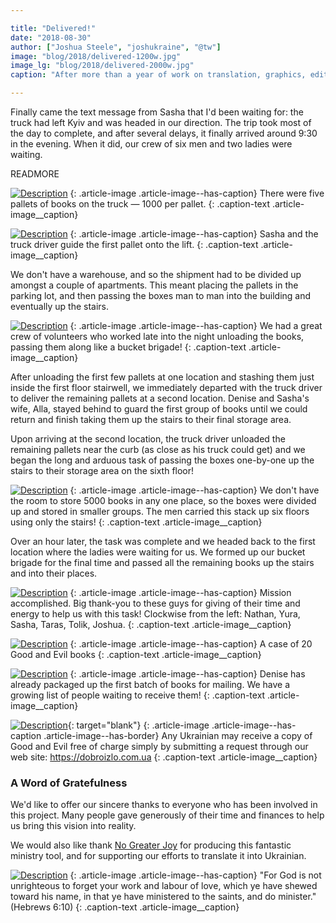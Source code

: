 ```yaml
---

title: "Delivered!"
date: "2018-08-30"
author: ["Joshua Steele", "joshukraine", "@tw"]
image: "blog/2018/delivered-1200w.jpg"
image_lg: "blog/2018/delivered-2000w.jpg"
caption: "After more than a year of work on translation, graphics, editing, and logistics, the Ukrainian edition of Good and Evil is here!"

---
```


Finally came the text message from Sasha that I'd been waiting for: the truck had left Kyiv and was headed in our direction. The trip took most of the day to complete, and after several delays, it finally arrived around 9:30 in the evening. When it did, our crew of six men and two ladies were waiting.

READMORE

[![Description](assets/images/blog/2018/five-pallets-550w.jpg)](assets/images/blog/2018/five-pallets-2000w.jpg)
{: .article-image .article-image--has-caption}
There were five pallets of books on the truck — 1000 per pallet.
{: .caption-text .article-image__caption}

[![Description](assets/images/blog/2018/unloading-550w.jpg)](assets/images/blog/2018/unloading-2000w.jpg)
{: .article-image .article-image--has-caption}
Sasha and the truck driver guide the first pallet onto the lift.
{: .caption-text .article-image__caption}

We don't have a warehouse, and so the shipment had to be divided up amongst a couple of apartments. This meant placing the pallets in the parking lot, and then passing the boxes man to man into the building and eventually up the stairs.

[![Description](assets/images/blog/2018/bucket-brigade-550w.jpg)](assets/images/blog/2018/bucket-brigade-2000w.jpg)
{: .article-image .article-image--has-caption}
We had a great crew of volunteers who worked late into the night unloading the books, passing them along like a bucket brigade!
{: .caption-text .article-image__caption}

After unloading the first few pallets at one location and stashing them just inside the first floor stairwell, we immediately departed with the truck driver to deliver the remaining pallets at a second location. Denise and Sasha's wife, Alla, stayed behind to guard the first group of books until we could return and finish taking them up the stairs to their final storage area.

Upon arriving at the second location, the truck driver unloaded the remaining pallets near the curb (as close as his truck could get) and we began the long and arduous task of passing the boxes one-by-one up the stairs to their storage area on the sixth floor!

[![Description](assets/images/blog/2018/sixth-floor-stack-550w.jpg)](assets/images/blog/2018/sixth-floor-stack-2000w.jpg)
{: .article-image .article-image--has-caption}
We don't have the room to store 5000 books in any one place, so the boxes were divided up and stored in smaller groups. The men carried this stack up six floors using only the stairs!
{: .caption-text .article-image__caption}

Over an hour later, the task was complete and we headed back to the first location where the ladies were waiting for us. We formed up our bucket brigade for the final time and passed all the remaining books up the stairs and into their places.

[![Description](assets/images/blog/2018/dobro-zlo-group-550w.jpg)](assets/images/blog/2018/dobro-zlo-group-2000w.jpg)
{: .article-image .article-image--has-caption}
Mission accomplished. Big thank-you to these guys for giving of their time and energy to help us with this task! Clockwise from the left: Nathan, Yura, Sasha, Taras, Tolik, Joshua.
{: .caption-text .article-image__caption}

[![Description](assets/images/blog/2018/dobro-zlo-box-550w.jpg)](assets/images/blog/2018/dobro-zlo-box-2000w.jpg)
{: .article-image .article-image--has-caption}
A case of 20 Good and Evil books
{: .caption-text .article-image__caption}

[![Description](assets/images/blog/2018/ready-to-mail-550w.jpg)](assets/images/blog/2018/ready-to-mail-2000w.jpg)
{: .article-image .article-image--has-caption}
Denise has already packaged up the first batch of books for mailing. We have a growing list of people waiting to receive them!
{: .caption-text .article-image__caption}

[![Description](assets/images/blog/2018/dobro-zlo-site-550w.jpg)](https://dobroizlo.com.ua/){: target="blank"}
{: .article-image .article-image--has-caption .article-image--has-border}
Any Ukrainian may receive a copy of Good and Evil free of charge simply by submitting a request through our web site: <a href="https://dobroizlo.com.ua" target="_blank">https://dobroizlo.com.ua</a>
{: .caption-text .article-image__caption}

### A Word of Gratefulness

We'd like to offer our sincere thanks to everyone who has been involved in this project. Many people gave generously of their time and finances to help us bring this vision into reality.

We would also like thank <a href="https://nogreaterjoy.org/" target="_blank">No Greater Joy</a> for producing this fantastic ministry tool, and for supporting our efforts to translate it into Ukrainian.

[![Description](assets/images/blog/2018/dobro-zlo-book-table-550w.jpg)](assets/images/blog/2018/dobro-zlo-book-table-2000w.jpg)
{: .article-image .article-image--has-caption}
"For God is not unrighteous to forget your work and labour of love, which ye have shewed toward his name, in that ye have ministered to the saints, and do minister." (Hebrews 6:10)
{: .caption-text .article-image__caption}

